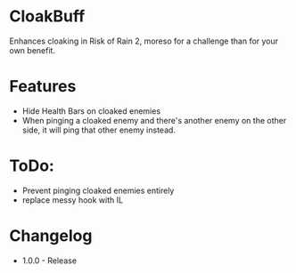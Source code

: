 ﻿# CloakBuff
Enhances cloaking in Risk of Rain 2, moreso for a challenge than for your own benefit.

# Features
* Hide Health Bars on cloaked enemies
* When pinging a cloaked enemy and there's another enemy on the other side, it will ping that other enemy instead.

# ToDo:
* Prevent pinging cloaked enemies entirely
* replace messy hook with IL

# Changelog
* 1.0.0 - Release